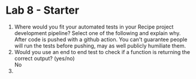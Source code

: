 # Lab 8 - Starter

1. Where would you fit your automated tests in your Recipe project development pipeline? Select one of the following and explain why.  
   After code is pushed with a github action. You can't guarantee people will run the tests before pushing, may as well publicly humiliate them. 
2. Would you use an end to end test to check if a function is returning the correct output? (yes/no)  
   No
3. 